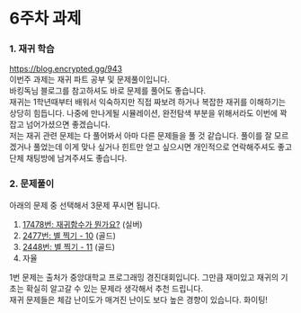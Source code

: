 # 6주차 과제

### 1. 재귀 학습

https://blog.encrypted.gg/943  
이번주 과제는 재귀 파트 공부 및 문제풀이입니다.  
바킹독님 블로그를 참고하셔도 바로 문제를 풀어도 좋습니다.  
재귀는 1학년때부터 배워서 익숙하지만 직접 짜보려 하거나 복잡한 재귀를 이해하기는 상당히 힘듭니다. 나중에 만나게될 시뮬레이션, 완전탐색 부분을 위해서라도 이번에 꽉 잡고 넘어가셨으면 좋겠습니다.  
저는 재귀 관련 문제는 다 풀어봐서 아마 다른 문제들을 풀 것 같습니다. 풀이를 잘 모르겠거나 풀었는데 이게 맞나 싶거나 힌트만 얻고 싶으시면 개인적으로 연락해주셔도 좋고 단체 채팅방에 남겨주셔도 좋습니다.

### 2. 문제풀이

아래의 문제 중 선택해서 3문제 푸시면 됩니다.

1. [17478번: 재귀함수가 뭔가요?](https://www.acmicpc.net/problem/17478) (실버)
2. [2477번: 별 찍기 - 10](https://www.acmicpc.net/problem/2447) (골드)
3. [2448번: 별 찍기 - 11](https://www.acmicpc.net/problem/2448) (골드)
4. 자율

1번 문제는 출처가 중앙대학교 프로그래밍 경진대회입니다. 그만큼 재미있고 재귀의 기초는 확실히 알고갈 수 있는 문제라 생각해서 추천 드립니다.  
재귀 문제들은 체감 난이도가 매겨진 난이도 보다 높은 경향이 있습니다. 화이팅!
